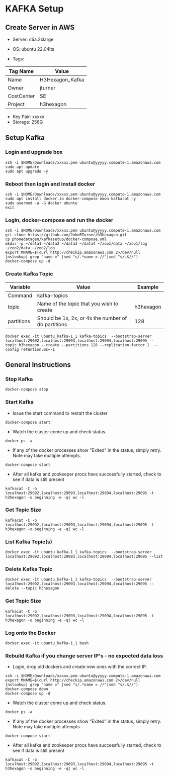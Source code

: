 # KAFKA Setup

## Create Server in AWS
- Server: c6a.2xlarge
- OS: ubuntu 22.04lts

- Tags:

| Tag Name   | Value           |
|------------|-----------------|
| Name       | H3Hexagon_Kafka |
| Owner      | jturner         |
| CostCenter | SE              |
| Project    | h3hexagon       |

- Key Pair: xxxxx
- Storage: 256G

## Setup Kafka

### Login and upgrade box
```
ssh -i $HOME/Downloads/xxxxx.pem ubuntu@yyyyy.compute-1.amazonaws.com
sudo apt update
sudo apt upgrade -y
```
### Reboot then login and install docker
```
ssh -i $HOME/Downloads/xxxxx.pem ubuntu@yyyyy.compute-1.amazonaws.com
sudo apt install docker.io docker-compose nmon kafkacat -y
sudo usermod -a -G docker ubuntu
exit
```
### Login, docker-compose and run the docker
```
ssh -i $HOME/Downloads/xxxxx.pem ubuntu@yyyyy.compute-1.amazonaws.com
git clone https://github.com/JohnRTurner/h3hexagon.git
cp phonedatagen/kafkasetup/docker-compose.yml .
mkdir -p ~/data1 ~/data2 ~/data3 ~/data4 ~/zoo1/data ~/zoo1/log ~/zoo2/data ~/zoo2/log
export MNAME=$(curl http://checkip.amazonaws.com 2>/dev/null |nslookup| grep "name =" |sed "s/.*name = //"|sed "s/.$//")
docker-compose up -d
```
### Create Kafka Topic
| Variable   | Value                                               | Example   |
|------------|-----------------------------------------------------|-----------|
| Command    | kafka-topics                                        |           |
| topic      | Name of the topic that you wish to create           | h3hexagon |
| partitions | Should be 1x, 2x, or 4x the number of db partitions | 128       |
```
docker exec -it ubuntu_kafka-1_1 kafka-topics  --bootstrap-server localhost:29092,localhost:29093,localhost:29094,localhost:29095 --topic h3hexagon --create --partitions 128 --replication-factor 1  --config retention.ms=-1 
```
## General Instructions
### Stop Kafka
```
docker-compose stop
```
### Start Kafka
- Issue the start command to restart the cluster
```
docker-compose start
```
- Watch the cluster come up and check status.
```
docker ps -a
```
- If any of the docker processes show "Exited" in the status, simply retry.  Note may take multiple attempts.
```
docker-compose start
```
- After all kafka and zookeeper procs have successfully started, check to see if data is still present
```
kafkacat -C -b localhost:29092,localhost:29093,localhost:29094,localhost:29095 -t h3hexagon -o beginning -e -q| wc -l
```

### Get Topic Size
```
kafkacat -C -b localhost:29092,localhost:29093,localhost:29094,localhost:29095 -t h3hexagon -o beginning -e -q| wc -l
```
### List Kafka Topic(s)
```
docker exec -it ubuntu_kafka-1_1 kafka-topics  --bootstrap-server localhost:29092,localhost:29093,localhost:29094,localhost:29095 --list
```
### Delete Kafka Topic
```
docker exec -it ubuntu_kafka-1_1 kafka-topics  --bootstrap-server localhost:29092,localhost:29093,localhost:29094,localhost:29095 --delete --topic h3hexagon 
```
### Get Topic Size
```
kafkacat -C -b localhost:29092,localhost:29093,localhost:29094,localhost:29095 -t h3hexagon -o beginning -e -q| wc -l
```
### Log onto the Docker
```
docker exec -it ubuntu_kafka-1_1 bash
```
### Rebuild Kafka if you change server IP's - no expected data loss
- Login, drop old dockers and create new ones with the correct IP.
```
ssh -i $HOME/Downloads/xxxxx.pem ubuntu@yyyyy.compute-1.amazonaws.com
export MNAME=$(curl http://checkip.amazonaws.com 2>/dev/null |nslookup| grep "name =" |sed "s/.*name = //"|sed "s/.$//")
docker-compose down
docker-compose up -d
```
- Watch the cluster come up and check status.
```
docker ps -a
```
- If any of the docker processes show "Exited" in the status, simply retry.  Note may take multiple attempts.
```
docker-compose start
```
- After all kafka and zookeeper procs have successfully started, check to see if data is still present
```
kafkacat -C -b localhost:29092,localhost:29093,localhost:29094,localhost:29095 -t h3hexagon -o beginning -e -q| wc -l
```
